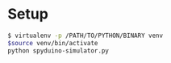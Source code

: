 #  Setup

```sh
$ virtualenv -p /PATH/TO/PYTHON/BINARY venv
$source venv/bin/activate
python spyduino-simulator.py
```
